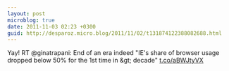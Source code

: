 ```yaml
---
layout: post
microblog: true
date: 2011-11-03 02:23 +0300
guid: http://desparoz.micro.blog/2011/11/02/t131874122388082688.html
---
```

Yay! RT @ginatrapani: End of an era indeed "IE's share of browser usage dropped below 50% for the 1st time in &amp;gt; decade" [t.co/aBWJtyVX](http://t.co/aBWJtyVX)
